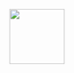 <div id="header" align="center">
  <img src="[https://media.giphy.com/media/M9gbBd9nbDrOTu1Mqx/giphy.gif](https://media.giphy.com/media/v1.Y2lkPTc5MGI3NjExZmMwZWMzYWExMDdmMDg2ZjQwM2FiNmY5MmEyZmQ3MGUzZWZiMmI0OCZjdD1n/Uqw7f8I9UDiuE2tu1H/giphy.gif)" width="100"/>
</div>
